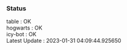 ### Status


table : OK  
hogwarts : OK  
icy-bot : OK  
Latest Update : 2023-01-31 04:09:44.925650
